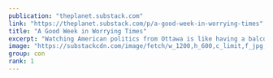 ```yaml
---
publication: "theplanet.substack.com"
link: "https://theplanet.substack.com/p/a-good-week-in-worrying-times"
title: "A Good Week in Worrying Times"
excerpt: "Watching American politics from Ottawa is like having a balcony seat in a theater. Looking down at a stage below us to the south feels like watching a classic drama where good and evil challenge each "
image: "https://substackcdn.com/image/fetch/w_1200,h_600,c_limit,f_jpg,q_auto:good,fl_progressive:steep/https%3A%2F%2Fbucketeer-e05bbc84-baa3-437e-9518-adb32be77984.s3.amazonaws.com%2Fpublic%2Fimages%2F7af47ccf-6a67-4f0b-b726-e8c89d356545_1080x608.jpeg"
group: con
rank: 1
---
```

